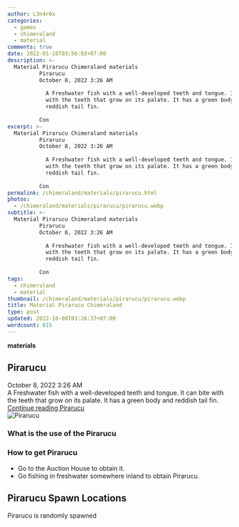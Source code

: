 ```yaml
---
author: L3n4r0x
categories:
  - games
  - chimeraland
  - material
comments: true
date: 2022-01-16T03:56:03+07:00
description: >-
  Material Pirarucu Chimeraland materials
          Pirarucu
          October 8, 2022 3:26 AM
          
            A Freshwater fish with a well-developed teeth and tongue. It can bite
            with the teeth that grow on its palate. It has a green body and
            reddish tail fin.
          
          Con
excerpt: >-
  Material Pirarucu Chimeraland materials
          Pirarucu
          October 8, 2022 3:26 AM
          
            A Freshwater fish with a well-developed teeth and tongue. It can bite
            with the teeth that grow on its palate. It has a green body and
            reddish tail fin.
          
          Con
permalink: /chimeraland/materials/pirarucu.html
photos:
  - /chimeraland/materials/pirarucu/pirarucu.webp
subtitle: >-
  Material Pirarucu Chimeraland materials
          Pirarucu
          October 8, 2022 3:26 AM
          
            A Freshwater fish with a well-developed teeth and tongue. It can bite
            with the teeth that grow on its palate. It has a green body and
            reddish tail fin.
          
          Con
tags:
  - chimeraland
  - material
thumbnail: /chimeraland/materials/pirarucu/pirarucu.webp
title: Material Pirarucu Chimeraland
type: post
updated: 2022-10-08T03:26:37+07:00
wordcount: 815
---
```


<link
  rel="stylesheet"
  href="https://rawcdn.githack.com/dimaslanjaka/Web-Manajemen/870a349/css/bootstrap-5-3-0-alpha3-wrapper.css"
/>
<section id="bootstrap-wrapper">
  <div data-bs-theme="dark">
    <div
      class="row g-0 border rounded overflow-hidden flex-md-row mb-4 shadow-sm position-relative bg-dark text-light"
    >
      <div class="col p-4 d-flex flex-column position-static">
        <strong class="d-inline-block mb-2 text-success">materials</strong>
        <h2 class="mb-0">Pirarucu</h2>
        <div class="mb-1 text-muted">October 8, 2022 3:26 AM</div>
        <div class="mb-2 border p-1">
          A Freshwater fish with a well-developed teeth and tongue. It can bite
          with the teeth that grow on its palate. It has a green body and
          reddish tail fin.
        </div>
        <a
          href="/chimeraland/materials/pirarucu.html"
          class="stretched-link d-none text-primary"
          >Continue reading Pirarucu</a
        >
      </div>
      <div class="col-auto d-none d-md-block d-lg-block">
        <img
          src="https://www.webmanajemen.com/chimeraland/materials/pirarucu/pirarucu.webp"
          alt="Pirarucu"
        />
      </div>
    </div>
    <div class="row">
      <div class="col-lg-6 col-12 mb-2">
        <div class="card">
          <div class="card-body">
            <h3 class="card-title">What is the use of the Pirarucu</h3>
            <div class="card-text"><ul></ul></div>
          </div>
        </div>
      </div>
      <div class="col-lg-6 col-12 mb-2">
        <div class="card">
          <div class="card-body">
            <h3 class="card-title">How to get Pirarucu</h3>
            <div class="card-text">
              <ul>
                <li>Go to the Auction House to obtain it.</li>
                <li>
                  Go fishing in freshwater somewhere inland to obtain Pirarucu.
                </li>
              </ul>
            </div>
          </div>
        </div>
      </div>
      <div class="col-12 mb-2">
        <h2>Pirarucu Spawn Locations</h2>
        <p>Pirarucu is randomly spawned</p>
      </div>
    </div>
  </div>
</section>
